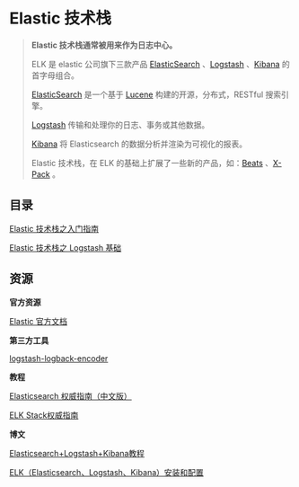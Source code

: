 # Elastic 技术栈

> **Elastic 技术栈通常被用来作为日志中心。**
>
> ELK 是 elastic 公司旗下三款产品 [ElasticSearch](https://www.elastic.co/products/elasticsearch) 、[Logstash](https://www.elastic.co/products/logstash) 、[Kibana](https://www.elastic.co/products/kibana) 的首字母组合。
>
> [ElasticSearch](https://www.elastic.co/products/elasticsearch) 是一个基于 [Lucene](http://lucene.apache.org/core/documentation.html) 构建的开源，分布式，RESTful 搜索引擎。
>
> [Logstash](https://www.elastic.co/products/logstash) 传输和处理你的日志、事务或其他数据。
>
> [Kibana](https://www.elastic.co/products/kibana) 将 Elasticsearch 的数据分析并渲染为可视化的报表。
>
> Elastic 技术栈，在 ELK 的基础上扩展了一些新的产品，如：[Beats](https://www.elastic.co/products/beats) 、[X-Pack](https://www.elastic.co/products/x-pack) 。

## 目录

[Elastic 技术栈之入门指南](elastic-quickstart.md)

[Elastic 技术栈之 Logstash 基础](elastic-logstash.md)

## 资源

**官方资源**

[Elastic 官方文档](https://www.elastic.co/guide/index.html)

**第三方工具**

[logstash-logback-encoder](https://github.com/logstash/logstash-logback-encoder)

**教程**

[Elasticsearch 权威指南（中文版）](https://es.xiaoleilu.com/index.html)

[ELK Stack权威指南](https://github.com/chenryn/logstash-best-practice-cn)

**博文**

[Elasticsearch+Logstash+Kibana教程](https://www.cnblogs.com/xing901022/p/4704319.html)

[ELK（Elasticsearch、Logstash、Kibana）安装和配置](https://github.com/judasn/Linux_All_in_one/blob/master/ELK-Install-And-Settings.md)
